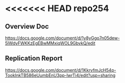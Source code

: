 <<<<<<< HEAD
repo254
=======

## Overview Doc
https://docs.google.com/document/d/1y8yGgo7n05dew-5IWdyFWKKzEgEBwMMxiqWOL9GbvkQ/edit

## Replication Report

https://docs.google.com/document/d/1KkrvfmJcH54p-TookInkTB586eUumbEnU3pp-lwrTi4/edit?usp=sharing
